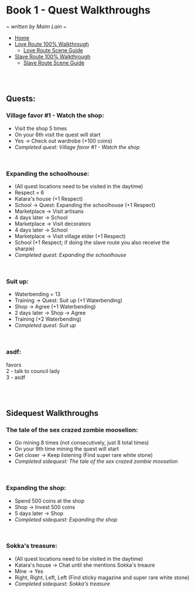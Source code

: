 # Book 1 - Quest Walkthroughs
*\~ written by Maim Lain \~*

- [Home](https://github.com/maim-lain/fourelements/blob/master/book-1/home.md)  
- [Love Route 100% Walkthrough](https://github.com/maim-lain/fourelements/blob/master/book-1/loveroute.md)  
  - [Love Route Scene Guide](https://github.com/maim-lain/fourelements/blob/master/book-1/lovescenes.md)  
- [Slave Route 100% Walkthrough]()  
  - [Slave Route Scene Guide]()  

<br>
<br>

## Quests:
### Village favor #1 - Watch the shop:
- Visit the shop 5 times  
- On your 6th visit the quest will start  
- Yes -> Check out wardrobe (+100 coins)  
- *Completed quest: Village favor #1 - Watch the shop*  

<br>

### Expanding the schoolhouse:
- (All quest locations need to be visited in the daytime)  
- Respect = 6  
- Katara's house (+1 Respect)  
- School -> Quest: Expanding the schoolhouse (+1 Respect)  
- Marketplace -> Visit artisans  
- 4 days later -> School  
- Marketplace -> Visit decorators  
- 4 days later -> School  
- Marketplace -> Visit village elder (+1 Respect)  
- School  (+1 Respect; if doing the slave route you also receive the sharpie)  
- *Completed quest: Expanding the schoolhouse*  

<br>

### Suit up:
- Waterbending = 13
- Training -> Quest: Suit up (+1 Waterbending)  
- Shop -> Agree (+1 Waterbending)
- 2 days later -> Shop -> Agree
- Training (+2 Waterbending)
- *Completed quest: Suit up*  

<br>

### asdf:
favors  
2 - talk to council lady  
3 - asdf  

<br>
<br>

## Sidequest Walkthroughs
### The tale of the sex crazed zombie mooselion:
- Go mining 8 times (not consecutively, just 8 total times)  
- On your 9th time mining the quest will start
- Get closer -> Keep listening (Find super rare white stone)  
- *Completed sidequest: The tale of the sex crazed zombie mooselion*  

<br>

### Expanding the shop:
- Spend 500 coins at the shop  
- Shop -> Invest 500 coins  
- 5 days later -> Shop  
- *Completed sidequest: Expanding the shop*  

<br>

### Sokka's treasure:
- (All quest locations need to be visited in the daytime)  
- Katara's house -> Chat until she mentions Sokka's treaure  
- Mine -> Yes  
- Right, Right, Left, Left  (Find sticky magazine and super rare white stone)  
- *Completed sidequest: Sokka's treasure*  

<br>
